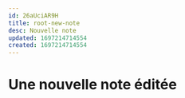 ```yaml
---
id: 26aUciAR9H
title: root-new-note
desc: Nouvelle note
updated: 1697214714554
created: 1697214714554
---
```


# Une nouvelle note éditée
